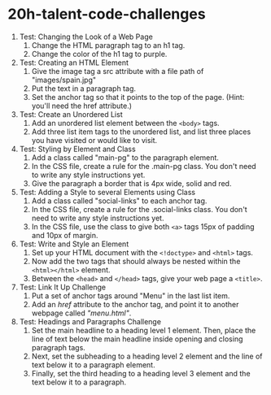 # 20h-talent-code-challenges
1. Test: Changing the Look of a Web Page
    1. Change the HTML paragraph tag to an h1 tag.
    2. Change the color of the h1 tag to purple.
2. Test: Creating an HTML Element
    1. Give the image tag a src attribute with a file path of "images/spain.jpg"
    2. Put the text in a paragraph tag.
    3. Set the anchor tag so that it points to the top of the page. (Hint: you'll need the href attribute.)
3. Test: Create an Unordered List
    1. Add an unordered list element between the ```<body>``` tags.
    2. Add three list item tags to the unordered list, and list three places you have visited or would like to visit.
4. Test: Styling by Element and Class
    1. Add a class called "main-pg" to the paragraph element.
    2. In the CSS file, create a rule for the .main-pg class. You don't need to write any style instructions yet.
    3. Give the paragraph a border that is 4px wide, solid and red.
5. Test: Adding a Style to several Elements using Class
    1. Add a class called "social-links" to each anchor tag.
    2. In the CSS file, create a rule for the .social-links class. You don't need to write any style instructions yet.
    3. In the CSS file, use the class to give both ```<a>``` tags 15px of padding and 10px of margin.
6. Test: Write and Style an Element
    1. Set up your HTML document with the ```<!doctype>``` and ```<html>``` tags.
    2. Now add the two tags that should always be nested within the ```<html></html>``` element.
    3. Between the ```<head>``` and ```</head>``` tags, give your web page a ```<title>```.
7. Test: Link It Up Challenge
    1. Put a set of anchor tags around "Menu" in the last list item.
    2. Add an *href* attribute to the anchor tag, and point it to another webpage called *"menu.html"*.
8. Test: Headings and Paragraphs Challenge
    1. Set the main headline to a heading level 1 element. Then, place the line of text below the main headline inside opening and closing paragraph tags.
    2. Next, set the subheading to a heading level 2 element and the line of text below it to a paragraph element.
    3. Finally, set the third heading to a heading level 3 element and the text below it to a paragraph.
